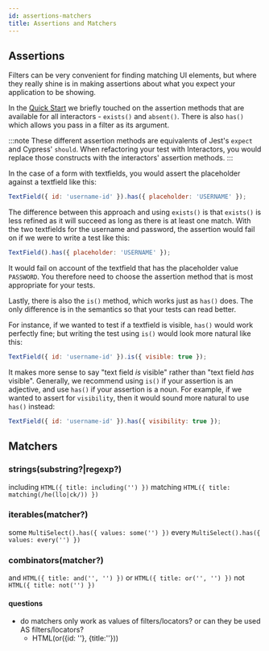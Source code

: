 ```yaml
---
id: assertions-matchers
title: Assertions and Matchers
---
```


## Assertions

Filters can be very convenient for finding matching UI elements, but where they really shine is in making assertions about what you expect your application to be showing.

In the [Quick Start](/docs/interactors/#making-test-assertions) we briefly touched on the assertion methods that are available for all interactors - `exists()` and `absent()`. There is also `has()` which allows you pass in a filter as its argument.

:::note
 These different assertion methods are equivalents of Jest's `expect` and Cypress' `should`. When refactoring your test with Interactors, you would replace those constructs with the interactors' assertion methods.
:::

In the case of a form with textfields, you would assert the placeholder against a textfield like this:

```js
TextField({ id: 'username-id' }).has({ placeholder: 'USERNAME' });
```

The difference between this approach and using `exists()` is that `exists()` is less refined as it will succeed as long as there is at least one match. With the two textfields for the username and password, the assertion would fail on if we were to write a test like this:

```js
TextField().has({ placeholder: 'USERNAME' });
```

It would fail on account of the textfield that has the placeholder value `PASSWORD`. You therefore need to choose the assertion method that is most appropriate for your tests.

Lastly, there is also the `is()` method, which works just as `has()` does. The only difference is in the semantics so that your tests can read better.

For instance, if we wanted to test if a textfield is visible, `has()` would work perfectly fine; but writing the test using `is()` would look more natural like this:

```js
TextField({ id: 'username-id' }).is({ visible: true });
```

It makes more sense to say "text field _is_ visible" rather than "text field _has_ visible". Generally, we recommend using `is()` if your assertion is an adjective, and use `has()` if your assertion is a noun. For example, if we wanted to assert for `visibility`, then it would sound more natural to use `has()` instead:

```js
TextField({ id: 'username-id' }).has({ visibility: true });
```

## Matchers
### strings(substring?|regexp?)
including `HTML({ title: including('') })`
matching  `HTML({ title: matching(/he(llo|ck/)) })`

### iterables(matcher?)
some `MultiSelect().has({ values: some('') })`
every `MultiSelect().has({ values: every('') })`

### combinators(matcher?)
and `HTML({ title: and('', '') })`
or `HTML({ title: or('', '') })`
not `HTML({ title: not('') })`

#### questions
- do matchers only work as values of filters/locators? or can they be used AS filters/locators?
  - HTML(or({id: ''}, {title:''}))